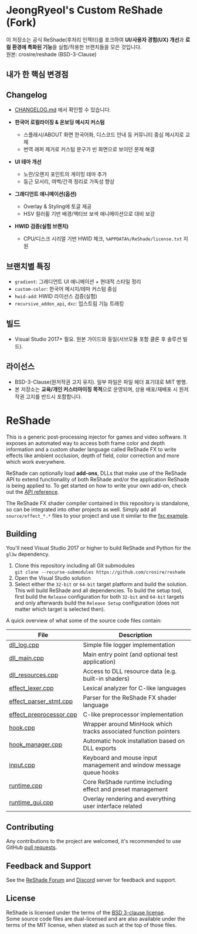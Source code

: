 # JeongRyeol's Custom ReShade (Fork)

이 저장소는 공식 ReShade(후처리 인젝터)를 포크하여 **UI/사용자 경험(UX) 개선**과 **로컬 환경에 특화된 기능**을 실험/적용한 브랜치들을 모은 것입니다.  
원본: crosire/reshade (BSD-3-Clause)

## 내가 한 핵심 변경점
## Changelog
- [CHANGELOG.md](./CHANGELOG.md) 에서 확인할 수 있습니다.
  
- **한국어 로컬라이징 & 온보딩 메시지 커스텀**
  - 스플래시/ABOUT 화면 한국어화, 디스코드 안내 등 커뮤니티 중심 메시지로 교체
  - 번역 래퍼 제거로 커스텀 문구가 빈 화면으로 보이던 문제 해결
- **UI 테마 개선**
  - 노란/오렌지 포인트의 게이밍 테마 추가
  - 둥근 모서리, 여백/간격 정리로 가독성 향상
- **그래디언트 애니메이션(옵션)**
  - Overlay & Styling에 토글 제공
  - HSV 컬러휠 기반 배경/액티브 보색 애니메이션으로 대비 보강
- **HWID 검증(실험 브랜치)**
  - CPU/디스크 시리얼 기반 HWID 체크, `%APPDATA%/ReShade/license.txt` 지원

## 브랜치별 특징
- `gradient`: 그래디언트 UI 애니메이션 + 현대적 스타일 정리
- `custom-color`: 한국어 메시지/테마 커스텀 중심
- `hwid-add`: HWID 라이선스 검증(실험)
- `recursive_addon_api`, `dxc`: 업스트림 기능 트래킹

## 빌드
- Visual Studio 2017+ 필요. 원본 가이드와 동일(서브모듈 포함 클론 후 솔루션 빌드).

## 라이선스
- BSD-3-Clause(원저작권 고지 유지). 일부 파일은 파일 헤더 표기대로 MIT 병행.
- 본 저장소는 **교육/개인 커스터마이징 목적**으로 운영되며, 상용 배포/재배포 시 원저작권 고지를 반드시 포함합니다.
  
ReShade
=======

This is a generic post-processing injector for games and video software. It exposes an automated way to access both frame color and depth information and a custom shader language called ReShade FX to write effects like ambient occlusion, depth of field, color correction and more which work everywhere.

ReShade can optionally load **add-ons**, DLLs that make use of the ReShade API to extend functionality of both ReShade and/or the application ReShade is being applied to. To get started on how to write your own add-on, check out the [API reference](REFERENCE.md).

The ReShade FX shader compiler contained in this repository is standalone, so can be integrated into other projects as well. Simply add all `source/effect_*.*` files to your project and use it similar to the [fxc example](tools/fxc.cpp).

## Building

You'll need Visual Studio 2017 or higher to build ReShade and Python for the `gl3w` dependency.

1. Clone this repository including all Git submodules\
```git clone --recurse-submodules https://github.com/crosire/reshade```
2. Open the Visual Studio solution
3. Select either the `32-bit` or `64-bit` target platform and build the solution.\
   This will build ReShade and all dependencies. To build the setup tool, first build the `Release` configuration for both `32-bit` and `64-bit` targets and only afterwards build the `Release Setup` configuration (does not matter which target is selected then).

A quick overview of what some of the source code files contain:

|File                                                                  |Description                                                            |
|----------------------------------------------------------------------|-----------------------------------------------------------------------|
|[dll_log.cpp](source/dll_log.cpp)                                     |Simple file logger implementation                                      |
|[dll_main.cpp](source/dll_main.cpp)                                   |Main entry point (and optional test application)                       |
|[dll_resources.cpp](source/dll_resources.cpp)                         |Access to DLL resource data (e.g. built-in shaders)                    |
|[effect_lexer.cpp](source/effect_lexer.cpp)                           |Lexical analyzer for C-like languages                                  |
|[effect_parser_stmt.cpp](source/effect_parser_stmt.cpp)               |Parser for the ReShade FX shader language                              |
|[effect_preprocessor.cpp](source/effect_preprocessor.cpp)             |C-like preprocessor implementation                                     |
|[hook.cpp](source/hook.cpp)                                           |Wrapper around MinHook which tracks associated function pointers       |
|[hook_manager.cpp](source/hook_manager.cpp)                           |Automatic hook installation based on DLL exports                       |
|[input.cpp](source/input.cpp)                                         |Keyboard and mouse input management and window message queue hooks     |
|[runtime.cpp](source/runtime.cpp)                                     |Core ReShade runtime including effect and preset management            |
|[runtime_gui.cpp](source/runtime_gui.cpp)                             |Overlay rendering and everything user interface related                |

## Contributing

Any contributions to the project are welcomed, it's recommended to use GitHub [pull requests](https://help.github.com/articles/using-pull-requests/).

## Feedback and Support

See the [ReShade Forum](https://reshade.me/forum) and [Discord](https://discord.gg/PrwndfH) server for feedback and support.

## License

ReShade is licensed under the terms of the [BSD 3-clause license](LICENSE.md).\
Some source code files are dual-licensed and are also available under the terms of the MIT license, when stated as such at the top of those files.
